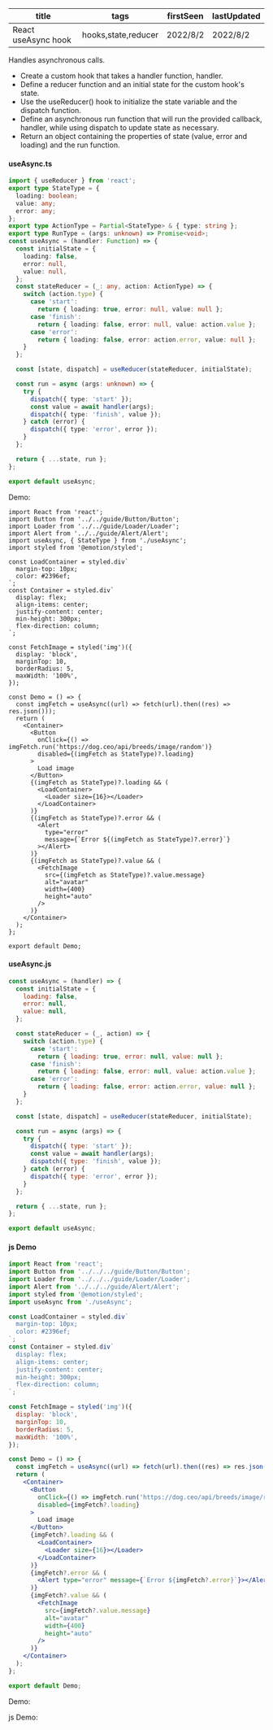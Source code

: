 | title               | tags                | firstSeen | lastUpdated |
| ------------------- | ------------------- | --------- | ----------- |
| React useAsync hook | hooks,state,reducer | 2022/8/2  | 2022/8/2    |

Handles asynchronous calls.

- Create a custom hook that takes a handler function, handler.
- Define a reducer function and an initial state for the custom hook's state.
- Use the useReducer() hook to initialize the state variable and the dispatch function.
- Define an asynchronous run function that will run the provided callback, handler, while using dispatch to update state as necessary.
- Return an object containing the properties of state (value, error and loading) and the run function.

#### useAsync.ts

```ts
import { useReducer } from 'react';
export type StateType = {
  loading: boolean;
  value: any;
  error: any;
};
export type ActionType = Partial<StateType> & { type: string };
export type RunType = (args: unknown) => Promise<void>;
const useAsync = (handler: Function) => {
  const initialState = {
    loading: false,
    error: null,
    value: null,
  };
  const stateReducer = (_: any, action: ActionType) => {
    switch (action.type) {
      case 'start':
        return { loading: true, error: null, value: null };
      case 'finish':
        return { loading: false, error: null, value: action.value };
      case 'error':
        return { loading: false, error: action.error, value: null };
    }
  };

  const [state, dispatch] = useReducer(stateReducer, initialState);

  const run = async (args: unknown) => {
    try {
      dispatch({ type: 'start' });
      const value = await handler(args);
      dispatch({ type: 'finish', value });
    } catch (error) {
      dispatch({ type: 'error', error });
    }
  };

  return { ...state, run };
};

export default useAsync;
```

Demo:

```tsx | pure
import React from 'react';
import Button from '../../guide/Button/Button';
import Loader from '../../guide/Loader/Loader';
import Alert from '../../guide/Alert/Alert';
import useAsync, { StateType } from './useAsync';
import styled from '@emotion/styled';

const LoadContainer = styled.div`
  margin-top: 10px;
  color: #2396ef;
`;
const Container = styled.div`
  display: flex;
  align-items: center;
  justify-content: center;
  min-height: 300px;
  flex-direction: column;
`;

const FetchImage = styled('img')({
  display: 'block',
  marginTop: 10,
  borderRadius: 5,
  maxWidth: '100%',
});

const Demo = () => {
  const imgFetch = useAsync((url) => fetch(url).then((res) => res.json()));
  return (
    <Container>
      <Button
        onClick={() => imgFetch.run('https://dog.ceo/api/breeds/image/random')}
        disabled={(imgFetch as StateType)?.loading}
      >
        Load image
      </Button>
      {(imgFetch as StateType)?.loading && (
        <LoadContainer>
          <Loader size={16}></Loader>
        </LoadContainer>
      )}
      {(imgFetch as StateType)?.error && (
        <Alert
          type="error"
          message={`Error ${(imgFetch as StateType)?.error}`}
        ></Alert>
      )}
      {(imgFetch as StateType)?.value && (
        <FetchImage
          src={(imgFetch as StateType)?.value.message}
          alt="avatar"
          width={400}
          height="auto"
        />
      )}
    </Container>
  );
};

export default Demo;
```

#### useAsync.js

```js | pure
const useAsync = (handler) => {
  const initialState = {
    loading: false,
    error: null,
    value: null,
  };

  const stateReducer = (_, action) => {
    switch (action.type) {
      case 'start':
        return { loading: true, error: null, value: null };
      case 'finish':
        return { loading: false, error: null, value: action.value };
      case 'error':
        return { loading: false, error: action.error, value: null };
    }
  };

  const [state, dispatch] = useReducer(stateReducer, initialState);

  const run = async (args) => {
    try {
      dispatch({ type: 'start' });
      const value = await handler(args);
      dispatch({ type: 'finish', value });
    } catch (error) {
      dispatch({ type: 'error', error });
    }
  };

  return { ...state, run };
};

export default useAsync;
```

#### js Demo

```jsx | pure
import React from 'react';
import Button from '../../../guide/Button/Button';
import Loader from '../../../guide/Loader/Loader';
import Alert from '../../../guide/Alert/Alert';
import styled from '@emotion/styled';
import useAsync from './useAsync';

const LoadContainer = styled.div`
  margin-top: 10px;
  color: #2396ef;
`;
const Container = styled.div`
  display: flex;
  align-items: center;
  justify-content: center;
  min-height: 300px;
  flex-direction: column;
`;

const FetchImage = styled('img')({
  display: 'block',
  marginTop: 10,
  borderRadius: 5,
  maxWidth: '100%',
});

const Demo = () => {
  const imgFetch = useAsync((url) => fetch(url).then((res) => res.json()));
  return (
    <Container>
      <Button
        onClick={() => imgFetch.run('https://dog.ceo/api/breeds/image/random')}
        disabled={imgFetch?.loading}
      >
        Load image
      </Button>
      {imgFetch?.loading && (
        <LoadContainer>
          <Loader size={16}></Loader>
        </LoadContainer>
      )}
      {imgFetch?.error && (
        <Alert type="error" message={`Error ${imgFetch?.error}`}></Alert>
      )}
      {imgFetch?.value && (
        <FetchImage
          src={imgFetch?.value.message}
          alt="avatar"
          width={400}
          height="auto"
        />
      )}
    </Container>
  );
};

export default Demo;
```

Demo:

<code src="./Demo.tsx"></code>

js Demo:

<code src="./js/Demo.jsx"></code>
